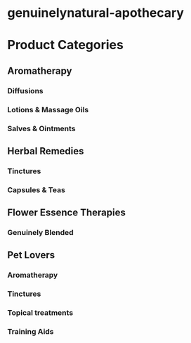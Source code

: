 # genuinelynatural-apothecary

<h1>Product Categories</h1>
        <white-space/>
  <h2>Aromatherapy</h2>
        <white-space/>
    <h3>Diffusions</h3>
    <h3>Lotions & Massage Oils</h3>
    <h3>Salves & Ointments</h3>
        <white-space/>                
  <h2>Herbal Remedies</h2>
        <white-space/>
    <h3>Tinctures</h3>
    <h3>Capsules & Teas</h3>
        <white-space/>
  <h2>Flower Essence Therapies</h2>
        <white-space/>
    <h3>Genuinely Blended</h3>
        <white-space/>
  <h2>Pet Lovers</h2>
        <white-space/>
    <h3>Aromatherapy</h3>
    <h3>Tinctures</h3>
    <h3>Topical treatments</h3>
    <h3>Training Aids</h3>
    
